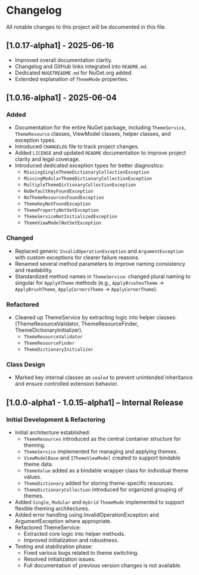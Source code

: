 # Changelog

All notable changes to this project will be documented in this file.

## [1.0.17-alpha1] - 2025-06-16

- Improved overall documentation clarity.
- Changelog and GitHub links integrated into `README.md`.
- Dedicated `NUGETREADME.md` for NuGet.org added.
- Extended explanation of `ThemeMode` properties.

## [1.0.16-alpha1] - 2025-06-04

### Added

- Documentation for the entire NuGet package, including `ThemeService`, `ThemeResource` classes, ViewModel classes, helper classes, and exception types.
- Introduced `CHANGELOG` file to track project changes.
- Added `LICENSE` and updated `README` documentation to improve project clarity and legal coverage.
- Introduced dedicated exception types for better diagnostics:
  - `MissingSingleThemeDictionaryCollectionException`
  - `MissingModularThemeDictionaryCollectionException`
  - `MultipleThemeDictionaryCollectionException`
  - `NoDefaultKeyFoundException`
  - `NoThemeResourcesFoundException`
  - `ThemeKeyNotFoundException`
  - `ThemePropertyNotSetException`
  - `ThemeServiceNotInitializedException`
  - `ThemeViewModelNotSetException`

### Changed

- Replaced generic `InvalidOperationException` and `ArgumentException` with custom exceptions for clearer failure reasons.
- Renamed several method parameters to improve naming consistency and readability.
- Standardized method names in `ThemeService`: changed plural naming to singular for `ApplyXTheme` methods
  (e.g., `ApplyBrushesTheme` → `ApplyBrushTheme`, `ApplyCornersTheme` → `ApplyCornerTheme`).

### Refactored

- Cleaned up ThemeService by extracting logic into helper classes: (ThemeResourceValidator, ThemeResourceFinder, ThemeDictionaryInitializer).
  - `ThemeResourceValidator`
  - `ThemeResourceFinder`
  - `ThemeDictionaryInitializer`

### Class Design

- Marked key internal classes as `sealed` to prevent unintended inheritance and ensure controlled extension behavior.

## [1.0.0-alpha1 - 1.0.15-alpha1] – Internal Release

### Initial Development & Refactoring

- Initial architecture established:
  - `ThemeResources` introduced as the central container structure for theming.
  - `ThemeService` implemented for managing and applying themes.
  - `ViewModelBase` and `IThemeViewModel` created to support bindable theme data.
  - `ThemeValue` added as a bindable wrapper class for individual theme values.
  - `ThemeDictionary` added for storing theme-specific resources.
  - `ThemeDictionaryCollection` introduced for organized grouping of themes.
- Added `Single`, `Modular` and `Hybrid` `ThemeMode` implemented to support flexible theming architectures.
- Added error handling using InvalidOperationException and ArgumentException where appropriate.
- Refactored ThemeService:
  - Extracted core logic into helper methods.
  - Improved initialization and robustness.
- Testing and stabilization phase:
  - Fixed various bugs related to theme switching.
  - Resolved initialization issues.
  - Full documentation of previous version changes is not available.
